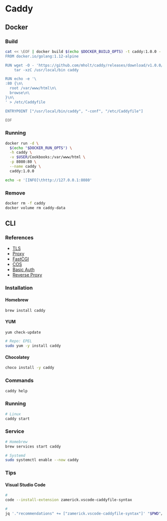 # Caddy

## Docker

### Build

```sh
cat << \EOF | docker build $(echo $DOCKER_BUILD_OPTS) -t caddy:1.0.0 -
FROM docker.io/golang:1.12-alpine

RUN wget -O - 'https://github.com/mholt/caddy/releases/download/v1.0.0/caddy_v1.0.0_linux_amd64.tar.gz' | \
    tar -xzC /usr/local/bin caddy

RUN echo -e '\
:80 {\n\
  root /var/www/html\n\
  browse\n\
}\n\
' > /etc/Caddyfile

ENTRYPOINT ["/usr/local/bin/caddy", "-conf", "/etc/Caddyfile"]

EOF
```

### Running

```sh
docker run -d \
  $(echo "$DOCKER_RUN_OPTS") \
  -h caddy \
  -v $USER/Cookbooks:/var/www/html \
  -p 8080:80 \
  --name caddy \
  caddy:1.0.0
```

```sh
echo -e '[INFO]\thttp://127.0.0.1:8080'
```

### Remove

```sh
docker rm -f caddy
docker volume rm caddy-data
```

## CLI

### References

- [TLS](https://caddyserver.com/v1/docs/tls)
- [Proxy](https://caddyserver.com/v1/docs/proxy)
- [FastCGI](https://caddyserver.com/v1/docs/fastcgi)
- [COS](https://caddyserver.com/v1/docs/http.cors)
- [Basic Auth](https://caddyserver.com/v1/docs/basicauth)
- [Reverse Proxy](https://caddyserver.com/docs/quick-starts/reverse-proxy)

### Installation

#### Homebrew

```sh
brew install caddy
```

#### YUM

```sh
yum check-update

# Repo: EPEL
sudo yum -y install caddy
```

#### Chocolatey

```sh
choco install -y caddy
```

### Commands

```sh
caddy help
```

### Running

```sh
# Linux
caddy start
```

### Service

```sh
# Homebrew
brew services start caddy

# Systemd
sudo systemctl enable --now caddy
```

### Tips

<!-- #### Configuration

```sh
# Homebrew
/usr/libexec/PlistBuddy -c 'Print :ProgramArguments' "$(brew --prefix caddy)"/homebrew.mxcl.caddy.plist
sudo install -dm 775 -o "$USER" -g admin /var/www/html
sudo install -dm 775 -o root -g admin /var/log/caddy

## TBD
sudo tee -a /usr/local/etc/Caddyfile << EOF
:8080 {
  root /var/www/html
  gzip
  browse
  log /var/log/caddy/access.log
  errors /var/log/caddy/error.log
}
EOF

## TBD
sudo tee -a /usr/local/etc/Caddyfile << EOF
example.local:8443 {
  <...>
  tls self_signed
  # tls /etc/ssl/certs/example.com/server/server.pem /etc/ssl/certs/example.com/server/server.key
}
EOF

# :8000

# reverse_proxy 127.0.0.1:8080

# Linux

/etc/caddy/caddy.conf

sudo systemctl restart caddy
``` -->

<!-- ####

```sh
#
sudo hostess add app.example.com 127.0.0.1

#
caddy -conf <(cat << EOF
  app.example.com
  root /var/www/html
  tls off
EOF
)

# SSL with Let's Encrypt
caddy \
  -agree \
  -email admin@example.com \
  -host app.example.com \
  -root /var/www/html

#
caddy reverse-proxy \
  --from http://127.0.0.1:8080 \
  --insecure \
  --to 127.0.0.1:8081
``` -->

#### Visual Studio Code

```sh
#
code --install-extension zamerick.vscode-caddyfile-syntax

#
jq '."recommendations" += ["zamerick.vscode-caddyfile-syntax"]' "$PWD"/.vscode/extensions.json | sponge "$PWD"/.vscode/extensions.json
```

<!-- #### Caddy Configuration

```sh
# Homebrew
cat << EOF > /usr/local/etc/Caddyfile
:80 {
  root /var/www/html

  fastcgi / 127.0.0.1:9000 php {
    index index.php
  }

  gzip

  tls admin@example.com
}
EOF
```

```sh
# Homebrew
brew services restart caddy
``` -->

<!-- #### PHP-FPM

```sh
phpbrew fpm start
```

```sh
# Homebrew
caddy -conf <(cat << EOF
:8080 {
  root /var/www/html

  fastcgi / 127.0.0.1:9000 php {
    index index.php
  }

  gzip
}
EOF
)
``` -->

<!-- ### Logs

```sh
tail -f /var/log/caddy/access.log
tail -f /var/log/caddy/error.log
``` -->
